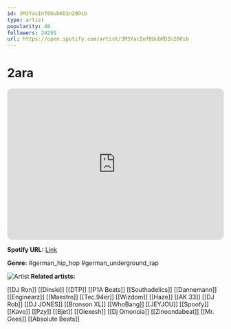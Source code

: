 ```yaml
---
id: 3M3YacInf0UubKD2n20Oib
type: artist
popularity: 48
followers: 24201
url: https://open.spotify.com/artist/3M3YacInf0UubKD2n20Oib
---
```

# 2ara

<iframe style="border-radius:12px" src="https://open.spotify.com/embed/artist/3M3YacInf0UubKD2n20Oib" width="100%" height="352" frameBorder="0" allowfullscreen="" allow="autoplay; clipboard-write; encrypted-media; fullscreen; picture-in-picture" loading="lazy"></iframe>

**Spotify URL:** [Link](https://open.spotify.com/artist/3M3YacInf0UubKD2n20Oib)

**Genre:**  #german_hip_hop #german_underground_rap

![Artist](https://i.scdn.co/image/ab6761610000e5eba5b94043b6170aaa582fb6df)
**Related artists:**

[[DJ Ron]]
[[Dinski]]
[[DTP]]
[[P1A Beats]]
[[Southadelics]]
[[Dannemann]]
[[Enginearz]]
[[Maestro]]
[[Tec.94er]]
[[Wizdom]]
[[Haze]]
[[AK 33]]
[[DJ Rob]]
[[DJ JONES]]
[[Bronson XL]]
[[WhoBang]]
[[JEYJOU]]
[[Spoofy]]
[[Kavo]]
[[Pzy]]
[[Bjet]]
[[Olexesh]]
[[Dj Omonoia]]
[[Zinoondabeat]]
[[Mr. Gees]]
[[Absolute Beats]]
